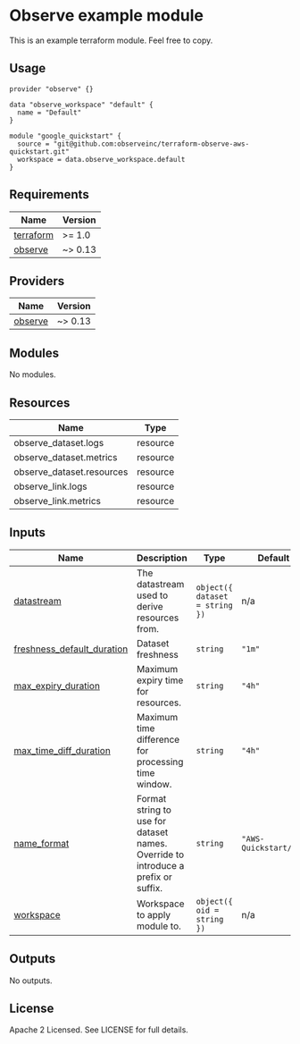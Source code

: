 # Observe example module

This is an example terraform module. Feel free to copy.

## Usage

```hcl
provider "observe" {}

data "observe_workspace" "default" {
  name = "Default"
}

module "google_quickstart" {
  source = "git@github.com:observeinc/terraform-observe-aws-quickstart.git"
  workspace = data.observe_workspace.default
}
```
  
<!-- BEGINNING OF PRE-COMMIT-TERRAFORM DOCS HOOK -->
## Requirements

| Name | Version |
|------|---------|
| <a name="requirement_terraform"></a> [terraform](#requirement\_terraform) | >= 1.0 |
| <a name="requirement_observe"></a> [observe](#requirement\_observe) | ~> 0.13 |

## Providers

| Name | Version |
|------|---------|
| <a name="provider_observe"></a> [observe](#provider\_observe) | ~> 0.13 |

## Modules

No modules.

## Resources

| Name | Type |
|------|------|
| observe_dataset.logs | resource |
| observe_dataset.metrics | resource |
| observe_dataset.resources | resource |
| observe_link.logs | resource |
| observe_link.metrics | resource |

## Inputs

| Name | Description | Type | Default | Required |
|------|-------------|------|---------|:--------:|
| <a name="input_datastream"></a> [datastream](#input\_datastream) | The datastream used to derive resources from. | `object({ dataset = string })` | n/a | yes |
| <a name="input_freshness_default_duration"></a> [freshness\_default\_duration](#input\_freshness\_default\_duration) | Dataset freshness | `string` | `"1m"` | no |
| <a name="input_max_expiry_duration"></a> [max\_expiry\_duration](#input\_max\_expiry\_duration) | Maximum expiry time for resources. | `string` | `"4h"` | no |
| <a name="input_max_time_diff_duration"></a> [max\_time\_diff\_duration](#input\_max\_time\_diff\_duration) | Maximum time difference for processing time window. | `string` | `"4h"` | no |
| <a name="input_name_format"></a> [name\_format](#input\_name\_format) | Format string to use for dataset names. Override to introduce a prefix or<br>suffix. | `string` | `"AWS-Quickstart/%s"` | no |
| <a name="input_workspace"></a> [workspace](#input\_workspace) | Workspace to apply module to. | `object({ oid = string })` | n/a | yes |

## Outputs

No outputs.
<!-- END OF PRE-COMMIT-TERRAFORM DOCS HOOK -->

## License

Apache 2 Licensed. See LICENSE for full details.

